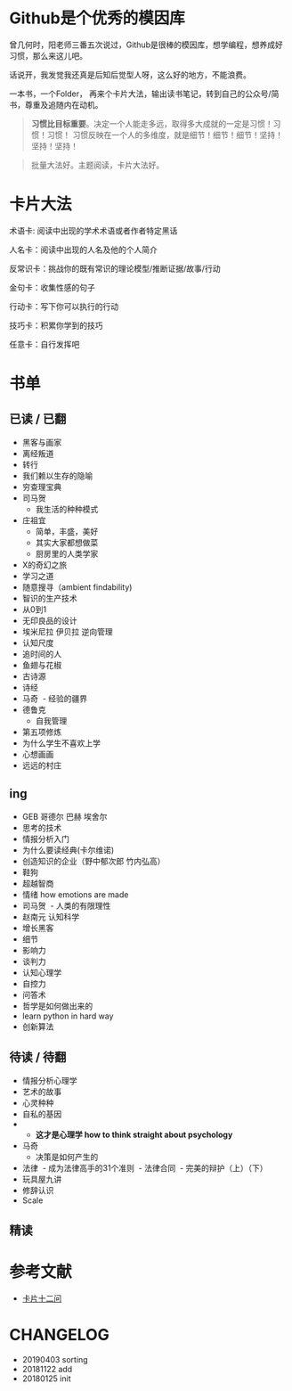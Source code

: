 # Github是个优秀的模因库

曾几何时，阳老师三番五次说过，Github是很棒的模因库，想学编程，想养成好习惯，那么来这儿吧。

话说开，我发觉我还真是后知后觉型人呀，这么好的地方，不能浪费。

一本书，一个Folder， 再来个卡片大法，输出读书笔记，转到自己的公众号/简书，尊重及追随内在动机。

> **习惯比目标重要**。决定一个人能走多远，取得多大成就的一定是习惯！习惯！习惯！
  习惯反映在一个人的多维度，就是细节！细节！细节！坚持！坚持！坚持！
  
> 批量大法好。主题阅读，卡片大法好。

# 卡片大法

术语卡: 阅读中出现的学术术语或者作者特定黑话

人名卡：阅读中出现的人名及他的个人简介

反常识卡：挑战你的既有常识的理论模型/推断证据/故事/行动

金句卡：收集性感的句子

行动卡：写下你可以执行的行动

技巧卡：积累你学到的技巧

任意卡：自行发挥吧

# 书单

## 已读 / 已翻

- 黑客与画家
- 离经叛道
- 转行
- 我们赖以生存的隐喻
- 穷查理宝典
- 司马贺
  - 我生活的种种模式
- 庄祖宜
  * 简单，丰盛，美好
  * 其实大家都想做菜
  * 厨房里的人类学家
- X的奇幻之旅
- 学习之道
- 随意搜寻（ambient findability)
- 智识的生产技术
- 从0到1
- 无印良品的设计
- 埃米尼拉 伊贝拉 逆向管理
- 认知尺度
- 追时间的人
- 鱼翅与花椒
- 古诗源
- 诗经
- 马奇
  - 经验的疆界
- 德鲁克
  - 自我管理
- 第五项修炼
- 为什么学生不喜欢上学
- 心想画画
- 远远的村庄

## ing

- GEB 哥德尔 巴赫 埃舍尔
- 思考的技术
- 情报分析入门
- 为什么要读经典(卡尔维诺)
- 创造知识的企业（野中郁次郎 竹内弘高）
- 鞋狗
- 超越智商
- 情绪 how emotions are made
- 司马贺
  - 人类的有限理性
- 赵南元 认知科学
- 增长黑客
- 细节
- 影响力
- 谈判力
- 认知心理学
- 自控力
- 问答术
- 哲学是如何做出来的
- learn python in hard way
- 创新算法

## 待读 / 待翻

- 情报分析心理学
- 艺术的故事
- 心灵种种
- 自私的基因
- - **这才是心理学 how to think straight about psychology**
- 马奇
  - 决策是如何产生的
- 法律
  - 成为法律高手的31个准则
  - 法律合同
  - 完美的辩护（上）（下）
- 玩具屋九讲
- 修辞认识
- Scale

## 精读




# 参考文献

- [卡片十二问](https://www.yangzhiping.com/psy/happy-new-year-faq3.html)

# CHANGELOG
- 20190403 sorting
- 20181122 add
- 20180125 init


